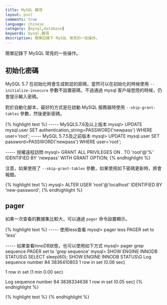 ```yaml
---
title: MySQL 雜項
layout: post
comments: true
language: chinese
category: [mysql,database]
keywords: mysql,雜項
description: 簡單記錄下 MySQL 常見的一些操作。
---
```


簡單記錄下 MySQL 常見的一些操作。

<!-- more -->

## 初始化密碼

MySQL 5.7 在初始化時會生成默認的密碼，當然可以在初始化的時候使用 ```--initialize-insecure``` 參數不設置密碼，不過通過 mysql 客戶端登陸的時候，仍會提示輸入密碼。

對於自動化腳本，最好的方式是在啟動 MySQL 服務器時使用 ```--skip-grant-tables``` 參數，然後更新密碼。

{% highlight text %}
----- MySQL5.7.6及以上版本
mysql> UPDATE mysql.user SET authentication_string=PASSWORD('newpass') WHERE user='root';
----- MySQL 5.7.5及之前版本
mysql> UPDATE mysql.user SET password=PASSWORD('newpass') WHERE user='root';

----- 授權遠程訪問
mysql> GRANT ALL PRIVILEGES ON *.* TO 'root'@'%' IDENTIFIED BY 'newpass' WITH GRANT OPTION;
{% endhighlight %}

注意，如果使用了 ```--skip-grant-tables``` 參數，如果使用如下密碼更新時，將會報錯。

{% highlight text %}
mysql> ALTER USER 'root'@'localhost' IDENTIFIED BY 'new-password';
{% endhighlight %}

## pager

如果一次查看的數據集比較大，可以通過 ```pager``` 命令設置顯示。

{% highlight text %}
----- 使用less查看
mysql> pager less
PAGER set to 'less'

----- 如果查看InnoDB狀態，也可以使用如下方式
mysql> pager grep sequence
PAGER set to 'grep sequence'
mysql> SHOW ENGINE INNODB STATUS\G SELECT sleep(60); SHOW ENGINE INNODB STATUS\G
Log sequence number 84 3836410803
1 row in set (0.06 sec)

1 row in set (1 min 0.00 sec)

Log sequence number 84 3838334638
1 row in set (0.05 sec)
{% endhighlight %}





<!--
set global validate_password_policy=0; set global validate_password_mixed_case_count=2;

information_schema   tables   所有表的元數據信息 select table_name from information_schema.tables where table_schema='database-name'參考：http://dev.mysql.com/doc/refman/en/server-system-variables.html

* unknown variable 'default-character-set=utf8'<br>
  可以通過 mysql --help | grep my.cnf 查看配置文件的加載順序,用 character_set_server=utf8 來取代 default-character-set=utf8 能解決這個問題.

-->

{% highlight text %}
{% endhighlight %}
